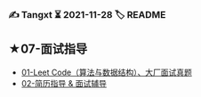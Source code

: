 ### ✍️ Tangxt ⏳ 2021-11-28 🏷️ README

## ★07-面试指导

- [01-Leet Code（算法与数据结构）、大厂面试真题](./01/README.md)
- [02-简历指导 & 面试辅导](./02/README.md)

